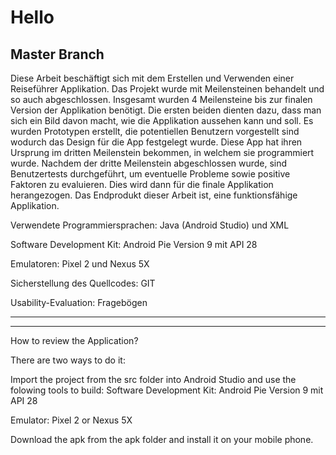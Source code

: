 # Hello 

## Master Branch


Diese Arbeit beschäftigt sich mit dem Erstellen und Verwenden einer Reiseführer Applikation. Das Projekt wurde mit
Meilensteinen behandelt und so auch abgeschlossen. Insgesamt wurden 4 Meilensteine bis zur finalen Version der
Applikation benötigt. Die ersten beiden dienten dazu, dass man sich ein Bild davon macht, wie die Applikation
aussehen kann und soll. Es wurden Prototypen erstellt, die potentiellen Benutzern vorgestellt sind wodurch das
Design für die App festgelegt wurde. Diese App hat ihren Ursprung im dritten Meilenstein bekommen, in welchem sie
programmiert wurde. Nachdem der dritte Meilenstein abgeschlossen wurde, sind Benutzertests durchgeführt, um
eventuelle Probleme sowie positive Faktoren zu evaluieren. Dies wird dann für die finale Applikation herangezogen.
Das Endprodukt dieser Arbeit ist, eine funktionsfähige Applikation.


Verwendete Programmiersprachen: Java (Android Studio) und XML 

Software Development Kit: Android Pie Version 9 mit API 28

Emulatoren: Pixel 2 und Nexus 5X

Sicherstellung des Quellcodes: GIT

Usability-Evaluation: Fragebögen

-------------------------------------
-------------------------------------

How to review the Application?

There are two ways to do it:

Import the project from the src folder into Android Studio and use the folowing tools to build:
Software Development Kit: Android Pie Version 9 mit API 28

Emulator: Pixel 2 or Nexus 5X

Download the apk from the apk folder and install it on your mobile phone.

